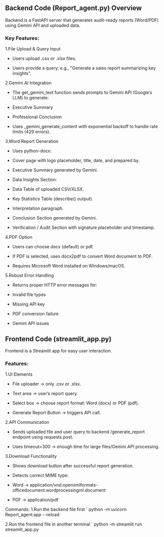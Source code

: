 ## Backend Code (Report_agent.py) Overview

Backend is a FastAPI server that generates audit-ready reports (Word/PDF) using Gemini API and uploaded data.

### Key Features:

1.File Upload & Query Input

- Users upload .csv or .xlsx files.

- Users provide a query, e.g., "Generate a sales report summarizing key insights".

2.Gemini AI Integration

- The get_gemini_text function sends prompts to Gemini API (Google’s LLM) to generate:

 - Executive Summary

 - Professional Conclusion

- Uses _gemini_generate_content with exponential backoff to handle rate limits (429 errors).

3.Word Report Generation

- Uses python-docx:

 - Cover page with logo placeholder, title, date, and prepared by.

 - Executive Summary generated by Gemini.

 - Data Insights Section:

  - Data Table of uploaded CSV/XLSX.

  - Key Statistics Table (describe() output).

  - Interpretation paragraph.

 - Conclusion Section generated by Gemini.

 - Verification / Audit Section with signature placeholder and timestamp.

4.PDF Option

- Users can choose docx (default) or pdf.

- If PDF is selected, uses docx2pdf to convert Word document to PDF.

- Requires Microsoft Word installed on Windows/macOS.

5.Robust Error Handling

- Returns proper HTTP error messages for:

 - Invalid file types

 - Missing API key

 - PDF conversion failure

 - Gemini API issues

## Frontend Code (streamlit_app.py)

Frontend is a Streamlit app for easy user interaction.

### Features:

1.UI Elements

 - File uploader → only .csv or .xlsx.

 - Text area → user’s report query.

 - Select box → choose report format: Word (docx) or PDF (pdf).

 - Generate Report Button → triggers API call.

2.API Communication

 - Sends uploaded file and user query to backend /generate_report endpoint using requests.post.

 - Uses timeout=300 → enough time for large files/Gemini API processing.

3.Download Functionality

- Shows download button after successful report generation.

- Detects correct MIME type:

 - Word → application/vnd.openxmlformats-officedocument.wordprocessingml.document

 - PDF → application/pdf

Commands:
1.Run the backend file first 
` python -m uvicorn Report_agent:app --reload

2.Run the frontend file in another terminal 
` python -m streamlit run streamlit_app.py  
